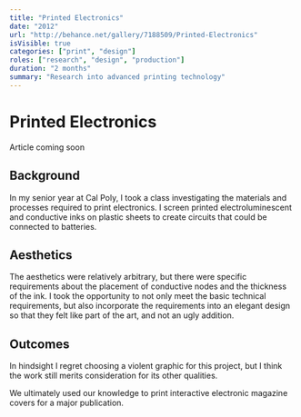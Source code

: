 ```yaml
---
title: "Printed Electronics"
date: "2012"
url: "http://behance.net/gallery/7188509/Printed-Electronics"
isVisible: true
categories: ["print", "design"]
roles: ["research", "design", "production"]
duration: "2 months"
summary: "Research into advanced printing technology"
---
```


# Printed Electronics

Article coming soon

## Background

In my senior year at Cal Poly, I took a class investigating the materials and processes required to print electronics. I screen printed electroluminescent and conductive inks on plastic sheets to create circuits that could be connected to batteries.

## Aesthetics

The aesthetics were relatively arbitrary, but there were specific requirements about the placement of conductive nodes and the thickness of the ink. I took the opportunity to not only meet the basic technical requirements, but also incorporate the requirements into an elegant design so that they felt like part of the art, and not an ugly addition.

## Outcomes

In hindsight I regret choosing a violent graphic for this project, but I think the work still merits consideration for its other qualities.

We ultimately used our knowledge to print interactive electronic magazine covers for a major publication.
